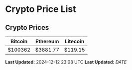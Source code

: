 # Crypto Price List

## Crypto Prices
| Bitcoin | Ethereum | Litecoin |
| ------- | -------- | -------- |
| $100362 | $3881.77 | $119.15 |
**Last Updated:** 2024-12-12 23:08 UTC
**Last Updated:** $DATE$
